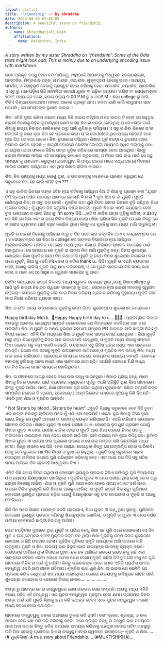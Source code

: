 ```yaml
---
layout: distill
title: "Friendship" -- by Shraddha
date: 2023-08-02 04:01:00
description: A beautiful story on friendship.
authors:
  - name: Shraddhanjali Dash
    affiliations:
      name: Rajasthan, India
---
```


*A story written by my sister Shraddha on "friendship". Some of the Odia texts might look odd; This is mainly due to an underlying encoding issue with markdown.*


ଜଣେ ପ୍ରକୃତ ବନ୍ଧୁ ହେବା ବଡ଼ ଦାୟିତ୍ୱ ।ଏଥିପାଇଁ ଆପଣଙ୍କୁ ବିଶ୍ୱସ୍ତ ସତ୍ୟପରାୟଣ, ଆନ୍ତରିକ, ମିତ୍ରଭାବାପନ୍ନ, କ୍ଷମାଶୀଳ ,ଦୟାଶୀଳ,  ମୁକ୍ତହୃଦୟ ହେବାକୁ ପଡ଼େ। ସାହାଯ୍ୟ, ସମର୍ଥନ, ଓ ସହାନୁଭୂତି ଦେବାକୁ ପ୍ରସ୍ତୁତ ହୋଇ ରହିବାକୁ ହେବ। 
କ୍ଷମାଶୀଳ ,ଦୟାଶୀଳ, ଆନ୍ତରିକ ଏ ସବୁ ରୁ ମନେପଡ଼ିଲା  କିଛି ଖାଟାମିଠା କାହାଣୀ ଯୁକ୍ତ ୩ ପଢ଼ିବା ସମୟର। ତାରିଖ ୨୮ ସେପ୍ଟେମ୍ବର ୨୦୧୮ ମଧ୍ୟାନ୍ନ ପରେ ,ସମୟ ପ୍ରାୟ ୩.00 P.M ରୁ ୪.୦୦P.M । ଶିଖା college ରୁ ଆସି ଟିକିଏ ବିଶ୍ରାମ ନେଇଥାଏ।  ମନରେ ଅନେକ ପ୍ରଶ୍ନ ଥାଏ।  ମନଟା ଭାରି ଭାରି ଲାଗୁଥାଏ। ସତେ ଯେପରି ; ସେ ସମସ୍ତଙ୍କ ଦୁଃଖର କାରଣ. !

ଶିଖା ଏମିତି ଦୁଃଖ କରିବା ପଛରେ ମଧ୍ୟ କିଛି କାରଣ ରହିଥିଲା ଓ ସେ କାରଣ  ଟି ହେଲା ସେ ରହୁଥିବା ଛାତ୍ରୀ ନିବାସକୁ  ରହିବାକୁ ଆସିଥିବା ଜଣଙ୍କ ସହ ଶିଖାର ଝଗଡ଼ା ହୋଇଥିଲା ଓ  ସେ ଝଗଡ଼ା ପାଇଁ ଶିଖାକୁ ଛାତ୍ରୀ ନିବାସର ମାଲିକଙ୍କ ଠାରୁ ଗାଳି ଶୁଣିବାକୁ ପଡିଥିଲା।
ଏ ସବୁ ଭାବିବା ଭିତରେ ତା'ର କୋଠରୀ କୁ ଜଣେ ନୂଆ ଝିଅ ଟେ ପ୍ରବେଶ କଲା। ତା'ର କୋଠରୀରେ ଥିବା ଅନ୍ୟ ସହପାଠୀ ମନେ ନୂଆ ଝିଅ ସହ କଥା ହେଲେ। ଶିଖା ଚୁପହୋଇ ବସିଥିଲା।  ଶିଖାର ପୂର୍ବ ଝଗଡ଼ା ଓ ଚୁପଚାପ ହୋଇ ବସିବାର କାରଣ ହେଉଛି ;- ଛାତ୍ରୀ ନିବାସରେ ଛୋଟିଆ କୋଠରୀ ମଧ୍ୟରେ ଅଧିକ ପିଲାଙ୍କୁ ରଖା ଯାଇଥିଲା। ଯାହା ଫଳରେ ଜିନିଷ ପତ୍ର ଗୁଡ଼ିକ ରଖିବାରେ ସମସ୍ୟା ଦେଖା ଯାଉଥିଲା। କିନ୍ତୁ ଛାତ୍ରୀ ନିବାସର ମାଲିକ ଏହି ସମସ୍ୟାକୁ ସମାଧାନ କରୁନଥଲା, ଓ ନିଜର ଲାଭ ଲାଭ ପାଇଁ ସେ ସବୁ ସମସ୍ୟା କୁ ଅଣଦେଖା କରୁଥିଲା। ଯାହାଦ୍ୱାରା କି ଅନ୍ୟ ଛାତ୍ରୀ ମାନେ ମଧ୍ୟ ଛାତ୍ରୀ ନିବାସର ମାଲିକ ଉପରେ ରାଗିଥିଲେ। ଏହା ଥିଲା ଶିଖାର ରାଗିବା କାରଣ।

ଶିଖା ନିଜ ଭାଗ୍ୟକୁ  ମଧ୍ୟ କୋଶୁ ଥିଲା, ଓ ଭଗବାନଙ୍କୁ ମନେମନେ ପ୍ରଶ୍ନ କରୁଥିଲା ଯେ ସବୁବେଳେ ମୋ ସହ କାଇଁ ଏମିତି ହୁଏ ???

ଏ ସବୁ ଭାବିବା ଭିତରେ ତାଙ୍କ ସହିତ ନୂଆ ରହିବାକୁ ଆସିଥିବା ଝିଅ ଟି ଶିଖା କୁ ପ୍ରଶ୍ନ କଲା "ଯୁକ୍ତ ତିନି ପ୍ରଥମ ବର୍ଷର ପାଠପଢ଼ା ଆରମ୍ଭ  ହୋଲାଣି କି ନାଇଁ ?  ନୂଆ ଝିଅ ର ନାଁ ମୁକ୍ତି।  ମୁକ୍ତି ଜାଣିନଥିଲା ଶିଖା ତା ଠାରୁ ବଡ଼ ବୋଲି। ମୁକ୍ତିର କଥା ଶୁଣି ନିଜର ଭାବନା ଭିତରେ ବୁଡ଼ି ରହିଥିବା ଶିଖା ରାଗରେ କହିଲା ; ମୁଁ ଯୁକ୍ତ ତିନି ଦ୍ୱିତୀୟ ବର୍ଷର ଛାତ୍ରୀ। ମୁକ୍ତି ଶିଖାର ଏପରି ବ୍ୟବହାର ଦେଖି ଚୁପ ହୋଇଗଲା ଓ ପରେ ଶିଖା କୁ I'm sorry ଦିଦି....କହି ତା ଜୀନିଷ ପତ୍ର ଗୁଡ଼ିକୁ ରଖିଲା, ଓ dairy ରେ କିଛି ଲେଖିଲା ଏବଂ ତା ପରେ ଟିକିଏ ବିଶ୍ରାମ ନେଲା।
ଶିଖା ରାଗିଲା ସିନା ମୁକ୍ତି ଉପରେ କିନ୍ତୁ ସେ ତା ଖରାପ  ବ୍ୟବହାର ପାଇଁ ବହୁତ ଲଜ୍ଜିତ ଥିଲା। କିନ୍ତୁ ସେ ମୁକ୍ତିକୁ କ୍ଷମା ମଧ୍ୟ ମାଗି ପାରୁନଥିଲା।

ମୁକ୍ତି ର ଛାତ୍ରୀ ନିବାସକୁ ଆସିବାର ୩ ରୁ ୪ ଦିନ ପରେ  ତାର ଜନ୍ମଦିନ ଥାଏ ୪ ସେପ୍ଟେମ୍ବର ରେ ।  ୪ ସେପ୍ଟେମ୍ବର ରେ ଶିଖା ର college ରେ ତାଙ୍କର ବିଭାଗରେ ନୂଆ ଆସିଥିବା ଛାତ୍ରଛାତ୍ରୀଙ୍କ ସ୍ଵାଗତ ସମାରୋହ  ମଧ୍ୟ  ଥିଲା। ଶିଖା ତା  ବିଭାଗର ସ୍ଵାଗତ ସମାରୋହ ପାଇଁ ବାହାରୁଥାଏ।  ସେ ସମୟରେ ରେ ମୁକ୍ତି ର ସାଙ୍ଗ ମିତା ଆସି ମୁକ୍ତିକୁ ଜନ୍ମ ଦିନର ଶୁଭେଚ୍ଛା ଜଣାଇଲା। ଶିଖା   ମୁକ୍ତିର ଜନ୍ମ ଦିନ କଥା ଜାଣି ମୁକ୍ତି କୁ ଜନ୍ମ ଦିନର ଶୁଭେଚ୍ଛା ଜଣାଇଲା। ତା ପରେ ମୁକ୍ତି, ଶିଖା କୁ  ଦେଖି  ହସି ଦେଲା ଓ କହିଲା thank u.. ଦିଦି। ମୁକ୍ତି ର ଏପରି ବ୍ୟବହାର ଦେଖି, ଶିଖାକୁ ଲାଗିଲା ମୁକ୍ତି ତାକୁ କ୍ଷମା କରିଦେଇଛି, ଓ ସେ ମୁକ୍ତି ସାଙ୍ଗରେ କିଛି ସମୟ କଥା ହେଲା ଓ ପରେ ସେ college ର ସ୍ୱାଗତ ସମାରୋହ କୁ ଗଲା।

ସେଦିନ ସନ୍ଧ୍ୟାରେ ଛାତ୍ରୀ ନିବାସର ମଧ୍ୟ ସ୍ୱାଗତ ସମାରୋହ ଥିଲା ,ତେଣୁ ଶିଖା college ରୁ ଆସି ପୁଣି ଛାତ୍ରୀ ନିବାସର ସ୍ୱାଗତ ସମାରୋହ କୁ ଗଲା। ସେଠାରେ ନୂଆ ଛାତ୍ରୀ ମାନଙ୍କୁ ସ୍ୱାଗତ କରାଗଲା। ସେଠାରେ ମୁକ୍ତିକୁ ଗୀତ ଗାଇ ନିଜର ପରିଚୟ ପ୍ରଦାନ କରିବାକୁ କୁହାଗଲା। ମୁକ୍ତି ଗୀତ ଗାଇ ନିଜର ପରିଚୟ ପ୍ରଦାନ କଲା।

ଶିଖା ଓ ତା’ର ଅନ୍ୟ ସାଙ୍ଗମାନେ ମୁକ୍ତିକୁ ଜନ୍ମ ଦିନର ଶୁଭେଚ୍ଛା ଓ ଶୁଭକାମନା ଜଣାଇଲେ।

Happy birthday Mukti.. :birthday:Happy Happy birth day to u....:birthday::birthday::birthday:। ପ୍ରାରମ୍ଭିକ ଦିନରେ ଝଗଡ଼ାରୁ ଆରମ୍ଭ ହୋଇଥିବା ସମ୍ପର୍କ କେତେବେଳେ ଯେ ମିତ୍ରତାରେ ବଦଳିଗଲା ତାହା ଜଣା ପଡ଼ିଲାନି। ଶିଖା ଓ ମୁକ୍ତି ର ଅନ୍ୟ ଦୁଇଜଣ ସହପାଠୀ ତାଙ୍କର PG ପାଠପଢ଼ା ସାରି ଛାତ୍ରୀ ନିବାସରୁ ବିଦୟ ନେଲେ। ଏତିକି ଦିନ ମଧ୍ୟରେ ଶିଖା ଓ ମୁକ୍ତି ଭଲ ସାଙ୍ଗ ହୋଇ ଯାଇଥିଲେ  । ଶିଖା ମୁକ୍ତି ଠାରୁ ବଡ଼। ଶିଖା ମୁକ୍ତିକୁ ନିଜର ସାନ ଭଉଣୀ ପରି ଦେଖୁଥିଲା, ଓ ମୁକ୍ତି ମଧ୍ୟ ଶିଖାକୁ ସମ୍ମାନ  ଦିଏ। ଉଭୟେ ସବୁ କାମ ଏକାଠି କରନ୍ତି, ଓ ସେମାନେ ସବୁ ଜିନିଷ ପତ୍ର ମଧ୍ୟ ଏକା ସାଙ୍ଗରେ ରଖନ୍ତି। ଶିଖାର ମନ କଥାକୁ ମୁକ୍ତି ଭଲଭାବରେ ଜାଣିପାରେ,ଓ ମୁକ୍ତିର ମନ କଥାକୁ ଶିଖା ମଧ୍ୟ ଭଲ ଭାବେ ଜାଣିପାରେ। ପ୍ରତ୍ୟେକ ସମୟରେ ଉଭୟେ ଉଭୟଙ୍କ ସାହାଯ୍ୟ କରନ୍ତି ।ସେମାନେ ବାହାରକୁ ବୁଲିବାକୁ ଗଲେ ମଧ୍ୟ ଏକା ସାଙ୍ଗରେ ଯାଆନ୍ତି। ଏପରିକି ସେମାନେ F.B ମଧ୍ୟ ଗୋଟିଏ ଦିନରେ ସମାନ ସମୟରେ ଖୋଲିଥିଲେ।

ଶିଖା ତା ଜୀବନରେ ଆଗରୁ କେବେ ଜଣେ ଭଲ ବନ୍ଧୁ ପାଇନଥିବା। ଶିଖାର ପ୍ରାୟ ବନ୍ଧୁ ମାନେ ଶିଖାକୁ ନିଜର ଦରକାର ପାଇଁ ବ୍ୟବହାର କରୁଥିଲେ।  ପୂର୍ବରୁ ଏପରି ପରିସ୍ଥିତି ଥିଲା ଶିଖା ଜୀବନରେ। କିନ୍ତୁ ମୁକ୍ତି ଆସିବା ପରେ, ଶିଖା ଜୀବନରେ ଖୁସି ଭରିଯାଇଥିଲା।
କୁହାଯାଏନା କିଛିଟା ସମ୍ପର୍କ ରକ୍ତ ସମ୍ପର୍କର ନହେଲେ ବି ପ୍ରେମ, ସ୍ନେହରେ,ଓ ଆନ୍ତରିକତାର ଡୋରରେ ହୃଦୟକୁ କିଣି ନିଅନ୍ତି। ଏପରି ଥିଲା ଶିଖା ଓ ମୁକ୍ତିର ସମ୍ପର୍କ।

“ Not Sisters by blood...Sisters by heart"...ମୁକ୍ତି ଶିଖାକୁ ସବୁବେଳେ କହେ ଦିଦି ତୁମେ ଏଇ ଛାତ୍ରୀ ନିବାସରୁ ଚାଲିଗଲା ପରେ ମୁଁ ଏଠି ଏକା ହେଇଯିବି। ଏକଥା ଶୁଣି ଶିଖାକୁ ଟିକେ ଦୁଃଖ ଲାଗେ,କିନ୍ତୁ ସେ ମୁକ୍ତି ଆଗରେ ତା ଭାବନାକୁ
ବ୍ୟକ୍ତ କରିପାରେନି। ଏପରି ଚାଲିଥାଏ ଉଭୟଙ୍କ ଜୀବନର ଗତିପଥ। ଶିଖାର ଯୁକ୍ତ ୩ ଶେଷ ପରୀକ୍ଷା ଥାଏ। କୋରୋନା ଭୂତାଣୁର ପ୍ରଭାବ ଯୋଗୁଁ ଶିଖାର ଯୁକ୍ତ ୩ ଶେଷ ପରୀକ୍ଷା ବାତିଲ ହେଲା ଓ ମୁକ୍ତି ଆଉ ଶିଖା ଉଭୟେ ନିଜର ଘରକୁ ଚାଲିଗଲେ। ଉଭୟଙ୍କ ଆଉ ଦେଖା ହେବକି ନାଇଁ ତାହା ଭାବି ଉଭୟେ ମନ ଦୁଃଖ କରିଥିଲେ। ଛୁଟିରେ ଶିଖାର ଯୁକ୍ତ ୩ ପରୀକ୍ଷା ଫଳ ପ୍ରକାଶ ପାଇଲା ଓ ସେ ଭଲ ନମ୍ବର ରଖି ଉତ୍ତୀର୍ଣ୍ଣ ମଧ୍ୟ ହେଲା। କିନ୍ତୁ ତାପରେ ସେ ପିଜି ଏକକ ପରୀକ୍ଷା ଦେଇଥିଲା କିନ୍ତୁ ସେ ଉତ୍ତୀର୍ଣ୍ଣ ହୋଇ ପାରିଲାନି। ତେଣୁ ସେ ସବୁବେଳେ ମାନସିକ ଚିନ୍ତା ଓ ଦୁଃଖରେ ରହୁଥିଲା । ମୁକ୍ତି ତାକୁ ସବୁବେଳେ ସାହାସ ଦେଉଥିଲା ଓ ନିରାଶ ନହୋଇ ପୁଣି ପରିଶ୍ରମ କରିବାକୁ କହେ। ଏବଂ ଆଶା ରଖ ଦିଦି ସବୁ ସଠିକ୍ ସମୟ ଆସିଲେ ଠିକ ହେବକହି ଆଶ୍ୱାସନା ଦିଏ ।

ଏମିତି କିଛି ସମୟ ବିତିଯାଇଥିଲା ଓ କୋରୋନା ଭୂତାଣୁର ପ୍ରଭାବ ଟିକିଏ କମିବାରୁ ପୁଣି ବିଦ୍ୟାଳୟ ଓ ଅନ୍ୟାନ୍ୟ ଶିକ୍ଷାନୁଷ୍ଠାନ ଖୋଲିଥିଲା । ମୁକ୍ତିର ଯୁକ୍ତ ୩ ଶେଷ ପରୀକ୍ଷା ଥିଲା ତେଣୁ ସେ ତା ଘରୁ ଛାତ୍ରୀ ନିବାସକୁ ଆସିଲା। ଶିଖା ଓ ମୁକ୍ତି ପୁଣି ଥରେ ଦେଖାହେଲେ ପ୍ରାୟ ଗୋଟେ ବର୍ଷ ପରେ ତାପରେ ଟିକିଏ ବୁଲାବୁଲି କରି  ଶିଖା ତା  ଘରକୁ ଫେରିଲା, ଓ ମୁକ୍ତି ଛାତ୍ରୀ ନିବାସକୁ।  ପୁଣିଥରେ କୋରୋନା ଭୂତାଣୁର ପ୍ରଭାବ ବଢ଼ିବା ଯୋଗୁଁ ଶିକ୍ଷାନୁଷ୍ଠାନ ସବୁ ବଂଦ ହୋଇଗଲା ଓ ମୁକ୍ତି ତା ଘରକୁ ଫେରିଗଲା।

କିଛି ଦିନ ପରେ ଶିଖାର ମାଆଙ୍କ ବଦଳି ହୋଇଥାଏ, ଶିଖା ଯୁକ୍ତ ୩ ପଢ଼ୁଥିବା ସ୍ଥାନକୁ। ପୁଣିଥରେ କୋରୋନା ଭୂତାଣୁର ପ୍ରଭାବ କମିବାରୁ ଶିକ୍ଷାନୁଷ୍ଠାନ ଖୋଲିଲା, ଓ ମୁକ୍ତି ତା ଯୁକ୍ତ ୩ ଶେଷ ବର୍ଷର ପରୀକ୍ଷା ଦେବାପାଇଁ ଛାତ୍ରୀ ନିବାସକୁ ଆସିଲା। 

ଭେଟ ନପଡ଼ିବାର ଦୁଃଖରେ ଥିବା ମୁକ୍ତି ତା ପ୍ରିୟ ବନ୍ଧୁ ଶିଖା ସହ  ପୁଣି ଥରେ ଦେଖାକଲା। ସେ ଦିନ ପୁଣି ୪ ସେପ୍ଟେମ୍ବର ୨୦୨୧ ମୁକ୍ତିର ଜନ୍ମ ଦିନ ଥିଲା। ଶିଖା ମୁକ୍ତିକୁ ଜନ୍ମ ଦିନର ଶୁଭେଚ୍ଛା ଜଣାଇଲା ଓ କିଛି ଉପହାର ଦେଲା। ପୂର୍ବଦିନ ଗୁଡିକର ସ୍ମୃତି ଉଭୟଙ୍କ ଆଖି ଆଗରେ ନାଚି ଉଠୁଥିଲା। ମୁକ୍ତି ଓ ଶିଖା ଉଭୟେ ଭାବ ବିହୁଳ ହୋଇ ଉଭୟଙ୍କ ଭାବନାକୁ ବ୍ୟକ୍ତ କଲେ। ଉଭୟଙ୍କ ଆଖିରେ ଥିଲା ବିଦାୟର ଦୁଃଖ। ଛଳ ଛଳ ଆଖିରେ ଉଭୟେ ଉଭୟଙ୍କୁ ଚାହିଁ ଏକା ସାଙ୍ଗରେ କହିଲେ ଏଇଟା ବୋଧେ ଆମର ଶେଷ ଦେଖା।  ମୁକ୍ତି କହିଲା ଦିଦି ତୁମପରି ବଂଧୁ ଟେ ପୁଣି  ଜୀବନରେ ମିଳିବ ନା ନାଇଁ ମୁଁ ଜାଣିନି। କିନ୍ତୁ ଭଗବାନଙ୍କ ଠାରେ ମୋର ଏତିକି ପ୍ରାର୍ଥନା ଆମର ବନ୍ଧୁତ୍ୱ ଏପରି  ସାରା ଜୀବନ ରହିଥାଉ। ମୁକ୍ତିର କଥା ଶୁଣି ଶିଖା ତା ଭାବନା ଯେ କେମିତି ଯେ ପ୍ରକାଶ କରିବ ସେଥିପାଇଁ ଶବ୍ଦ ମଧ୍ୟ ପାଉନଥିଲା।  ଉଭୟେ ଉଭୟଙ୍କୁ ଭବିଷ୍ୟତ ଜୀବନ ପାଇଁ ଶୁଭେଚ୍ଛା ଜଣାଇଲେ ଓ ଶେଷରେ ବିଦାୟ ନେଲେ.....................

  ଝଗଡ଼ା ରୁ ଆରମ୍ଭ ହୋଇ ବନ୍ଧୁତ୍ୱରେ ଶେଷ ତାଙ୍କର ସେଇ ସମ୍ପର୍କ। ଆଗକୁ ମଧ୍ୟ ଏମିତି ବଜାୟ ରହିବ ଏହି ବନ୍ଧୁତ୍ୱ। ଏଇ   ସୁନ୍ଦର ବନ୍ଧୁତ୍ୱର ମୂଳଦୁଆ ହେଲା କ୍ଷମା।  ପ୍ରାରମ୍ଭ ଦିନର ଝଗଡ଼ା ପାଇଁ ଯଦି ମୁକ୍ତି ଶିଖାକୁ କ୍ଷମା କରି ନଥାନ୍ତା ତେବେ ଏତେ ସୁନ୍ଦର ବନ୍ଧୁତ୍ୱର କାହାଣୀ ମଧ୍ୟ ଲେଖା ହୋଇ ନଥାନ୍ତା। 
  
ଜୀବନରେ ବନ୍ଧୁତ୍ୱକୁ ଟଙ୍କା ପଇସାରେ ତୁଳନା କରି ହୁଏନି। ବରଂ ସ୍ନେହ, ଶ୍ରଦ୍ଧା, ଓ ଭଲ ପାଇବା ଦେଇ ଗଛ ପରି ବଡ଼ କରିବାକୁ ପଡ଼େ। ଜଣେ ପ୍ରକୃତ ବନ୍ଧୁ ତା ବନ୍ଧୁର ଭଲ ସମୟରେ ଥାଉ ଅବା ନଥାଉ କିନ୍ତୁ କଠିନ ସମୟରେ ସାହାଯ୍ୟ କରିବାକୁ ପଛଘୁଞ୍ଚା ନଦେଇ ପତିତ ଅବସ୍ଥାରୁ ଉଠି ଠିଆ ହେବାକୁ ପ୍ରେରଣା ଦିଏ ତା ବନ୍ଧୁକୁ। ଏହାର ଜ୍ୱଳନ୍ତ ଉଦାହରଣ;- ମୁକ୍ତି ଓ ଶିଖା.......(# ମୁକ୍ତିଶିଖା) A true story about Friendship.....(#MUKTISHIKHA)...





